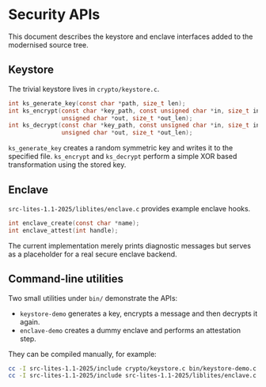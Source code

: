 # Security APIs

This document describes the keystore and enclave interfaces added to the modernised source tree.

## Keystore

The trivial keystore lives in `crypto/keystore.c`.

```c
int ks_generate_key(const char *path, size_t len);
int ks_encrypt(const char *key_path, const unsigned char *in, size_t in_len,
               unsigned char *out, size_t *out_len);
int ks_decrypt(const char *key_path, const unsigned char *in, size_t in_len,
               unsigned char *out, size_t *out_len);
```

`ks_generate_key` creates a random symmetric key and writes it to the specified file.
`ks_encrypt` and `ks_decrypt` perform a simple XOR based transformation using the stored key.

## Enclave

`src-lites-1.1-2025/liblites/enclave.c` provides example enclave hooks.

```c
int enclave_create(const char *name);
int enclave_attest(int handle);
```

The current implementation merely prints diagnostic messages but serves as a
placeholder for a real secure enclave backend.

## Command-line utilities

Two small utilities under `bin/` demonstrate the APIs:

- `keystore-demo` generates a key, encrypts a message and then decrypts it again.
- `enclave-demo` creates a dummy enclave and performs an attestation step.

They can be compiled manually, for example:

```sh
cc -I src-lites-1.1-2025/include crypto/keystore.c bin/keystore-demo.c -o keystore-demo
cc -I src-lites-1.1-2025/include src-lites-1.1-2025/liblites/enclave.c bin/enclave-demo.c -o enclave-demo
```

